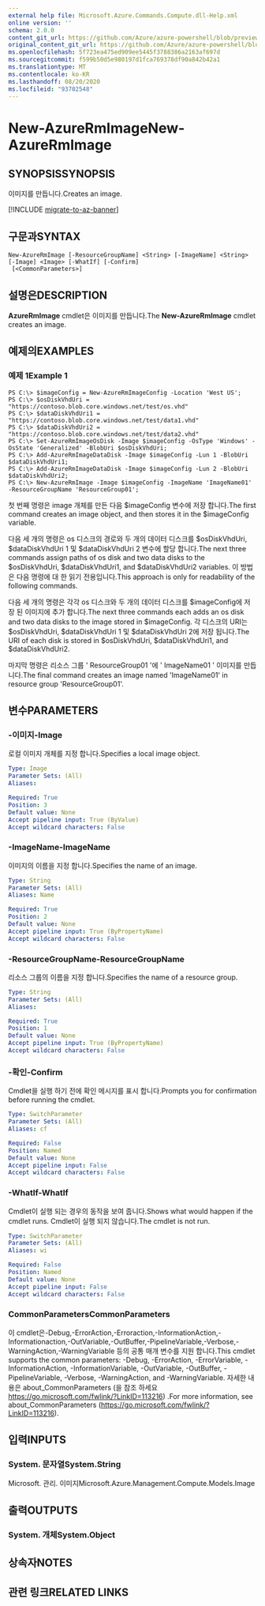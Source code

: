 ```yaml
---
external help file: Microsoft.Azure.Commands.Compute.dll-Help.xml
online version: ''
schema: 2.0.0
content_git_url: https://github.com/Azure/azure-powershell/blob/preview/src/ResourceManager/Compute/Stack/Commands.Compute/help/New-AzureRmImage.md
original_content_git_url: https://github.com/Azure/azure-powershell/blob/preview/src/ResourceManager/Compute/Stack/Commands.Compute/help/New-AzureRmImage.md
ms.openlocfilehash: 5f723ea475ed909ee5445f3788386a2163af697d
ms.sourcegitcommit: f599b50d5e980197d1fca769378df90a842b42a1
ms.translationtype: MT
ms.contentlocale: ko-KR
ms.lasthandoff: 08/20/2020
ms.locfileid: "93702548"
---
```

# <span data-ttu-id="1bc08-101">New-AzureRmImage</span><span class="sxs-lookup"><span data-stu-id="1bc08-101">New-AzureRmImage</span></span>

## <span data-ttu-id="1bc08-102">SYNOPSIS</span><span class="sxs-lookup"><span data-stu-id="1bc08-102">SYNOPSIS</span></span>
<span data-ttu-id="1bc08-103">이미지를 만듭니다.</span><span class="sxs-lookup"><span data-stu-id="1bc08-103">Creates an image.</span></span>

[!INCLUDE [migrate-to-az-banner](../../includes/migrate-to-az-banner.md)]

## <span data-ttu-id="1bc08-104">구문과</span><span class="sxs-lookup"><span data-stu-id="1bc08-104">SYNTAX</span></span>

```
New-AzureRmImage [-ResourceGroupName] <String> [-ImageName] <String> [-Image] <Image> [-WhatIf] [-Confirm]
 [<CommonParameters>]
```

## <span data-ttu-id="1bc08-105">설명은</span><span class="sxs-lookup"><span data-stu-id="1bc08-105">DESCRIPTION</span></span>
<span data-ttu-id="1bc08-106">**AzureRmImage** cmdlet은 이미지를 만듭니다.</span><span class="sxs-lookup"><span data-stu-id="1bc08-106">The **New-AzureRmImage** cmdlet creates an image.</span></span>

## <span data-ttu-id="1bc08-107">예제의</span><span class="sxs-lookup"><span data-stu-id="1bc08-107">EXAMPLES</span></span>

### <span data-ttu-id="1bc08-108">예제 1</span><span class="sxs-lookup"><span data-stu-id="1bc08-108">Example 1</span></span>
```
PS C:\> $imageConfig = New-AzureRmImageConfig -Location 'West US';
PS C:\> $osDiskVhdUri = "https://contoso.blob.core.windows.net/test/os.vhd"
PS C:\> $dataDiskVhdUri1 = "https://contoso.blob.core.windows.net/test/data1.vhd"
PS C:\> $dataDiskVhdUri2 = "https://contoso.blob.core.windows.net/test/data2.vhd"
PS C:\> Set-AzureRmImageOsDisk -Image $imageConfig -OsType 'Windows' -OsState 'Generalized' -BlobUri $osDiskVhdUri;
PS C:\> Add-AzureRmImageDataDisk -Image $imageConfig -Lun 1 -BlobUri $dataDiskVhdUri1;
PS C:\> Add-AzureRmImageDataDisk -Image $imageConfig -Lun 2 -BlobUri $dataDiskVhdUri2;
PS C:\> New-AzureRmImage -Image $imageConfig -ImageName 'ImageName01' -ResourceGroupName 'ResourceGroup01';
```

<span data-ttu-id="1bc08-109">첫 번째 명령은 image 개체를 만든 다음 $imageConfig 변수에 저장 합니다.</span><span class="sxs-lookup"><span data-stu-id="1bc08-109">The first command creates an image object, and then stores it in the $imageConfig variable.</span></span>

<span data-ttu-id="1bc08-110">다음 세 개의 명령은 os 디스크의 경로와 두 개의 데이터 디스크를 $osDiskVhdUri, $dataDiskVhdUri 1 및 $dataDiskVhdUri 2 변수에 할당 합니다.</span><span class="sxs-lookup"><span data-stu-id="1bc08-110">The next three commands assign paths of os disk and two data disks to the $osDiskVhdUri, $dataDiskVhdUri1, and $dataDiskVhdUri2 variables.</span></span>
<span data-ttu-id="1bc08-111">이 방법은 다음 명령에 대 한 읽기 전용입니다.</span><span class="sxs-lookup"><span data-stu-id="1bc08-111">This approach is only for readability of the following commands.</span></span>

<span data-ttu-id="1bc08-112">다음 세 개의 명령은 각각 os 디스크와 두 개의 데이터 디스크를 $imageConfig에 저장 된 이미지에 추가 합니다.</span><span class="sxs-lookup"><span data-stu-id="1bc08-112">The next three commands each adds an os disk and two data disks to the image stored in $imageConfig.</span></span>
<span data-ttu-id="1bc08-113">각 디스크의 URI는 $osDiskVhdUri, $dataDiskVhdUri 1 및 $dataDiskVhdUri 2에 저장 됩니다.</span><span class="sxs-lookup"><span data-stu-id="1bc08-113">The URI of each disk is stored in $osDiskVhdUri, $dataDiskVhdUri1, and $dataDiskVhdUri2.</span></span>

<span data-ttu-id="1bc08-114">마지막 명령은 리소스 그룹 ' ResourceGroup01 '에 ' ImageName01 ' 이미지를 만듭니다.</span><span class="sxs-lookup"><span data-stu-id="1bc08-114">The final command creates an image named 'ImageName01' in resource group 'ResourceGroup01'.</span></span>

## <span data-ttu-id="1bc08-115">변수</span><span class="sxs-lookup"><span data-stu-id="1bc08-115">PARAMETERS</span></span>

### <span data-ttu-id="1bc08-116">-이미지</span><span class="sxs-lookup"><span data-stu-id="1bc08-116">-Image</span></span>
<span data-ttu-id="1bc08-117">로컬 이미지 개체를 지정 합니다.</span><span class="sxs-lookup"><span data-stu-id="1bc08-117">Specifies a local image object.</span></span>

```yaml
Type: Image
Parameter Sets: (All)
Aliases: 

Required: True
Position: 3
Default value: None
Accept pipeline input: True (ByValue)
Accept wildcard characters: False
```

### <span data-ttu-id="1bc08-118">-ImageName</span><span class="sxs-lookup"><span data-stu-id="1bc08-118">-ImageName</span></span>
<span data-ttu-id="1bc08-119">이미지의 이름을 지정 합니다.</span><span class="sxs-lookup"><span data-stu-id="1bc08-119">Specifies the name of an image.</span></span>

```yaml
Type: String
Parameter Sets: (All)
Aliases: Name

Required: True
Position: 2
Default value: None
Accept pipeline input: True (ByPropertyName)
Accept wildcard characters: False
```

### <span data-ttu-id="1bc08-120">-ResourceGroupName</span><span class="sxs-lookup"><span data-stu-id="1bc08-120">-ResourceGroupName</span></span>
<span data-ttu-id="1bc08-121">리소스 그룹의 이름을 지정 합니다.</span><span class="sxs-lookup"><span data-stu-id="1bc08-121">Specifies the name of a resource group.</span></span>

```yaml
Type: String
Parameter Sets: (All)
Aliases: 

Required: True
Position: 1
Default value: None
Accept pipeline input: True (ByPropertyName)
Accept wildcard characters: False
```

### <span data-ttu-id="1bc08-122">-확인</span><span class="sxs-lookup"><span data-stu-id="1bc08-122">-Confirm</span></span>
<span data-ttu-id="1bc08-123">Cmdlet을 실행 하기 전에 확인 메시지를 표시 합니다.</span><span class="sxs-lookup"><span data-stu-id="1bc08-123">Prompts you for confirmation before running the cmdlet.</span></span>

```yaml
Type: SwitchParameter
Parameter Sets: (All)
Aliases: cf

Required: False
Position: Named
Default value: None
Accept pipeline input: False
Accept wildcard characters: False
```

### <span data-ttu-id="1bc08-124">-WhatIf</span><span class="sxs-lookup"><span data-stu-id="1bc08-124">-WhatIf</span></span>
<span data-ttu-id="1bc08-125">Cmdlet이 실행 되는 경우의 동작을 보여 줍니다.</span><span class="sxs-lookup"><span data-stu-id="1bc08-125">Shows what would happen if the cmdlet runs.</span></span>
<span data-ttu-id="1bc08-126">Cmdlet이 실행 되지 않습니다.</span><span class="sxs-lookup"><span data-stu-id="1bc08-126">The cmdlet is not run.</span></span>

```yaml
Type: SwitchParameter
Parameter Sets: (All)
Aliases: wi

Required: False
Position: Named
Default value: None
Accept pipeline input: False
Accept wildcard characters: False
```

### <span data-ttu-id="1bc08-127">CommonParameters</span><span class="sxs-lookup"><span data-stu-id="1bc08-127">CommonParameters</span></span>
<span data-ttu-id="1bc08-128">이 cmdlet은-Debug,-ErrorAction,-Erroraction,-InformationAction,-Informationaction,-OutVariable,-OutBuffer,-PipelineVariable,-Verbose,-WarningAction,-WarningVariable 등의 공통 매개 변수를 지원 합니다.</span><span class="sxs-lookup"><span data-stu-id="1bc08-128">This cmdlet supports the common parameters: -Debug, -ErrorAction, -ErrorVariable, -InformationAction, -InformationVariable, -OutVariable, -OutBuffer, -PipelineVariable, -Verbose, -WarningAction, and -WarningVariable.</span></span> <span data-ttu-id="1bc08-129">자세한 내용은 about_CommonParameters (을 참조 하세요 https://go.microsoft.com/fwlink/?LinkID=113216) .</span><span class="sxs-lookup"><span data-stu-id="1bc08-129">For more information, see about_CommonParameters (https://go.microsoft.com/fwlink/?LinkID=113216).</span></span>

## <span data-ttu-id="1bc08-130">입력</span><span class="sxs-lookup"><span data-stu-id="1bc08-130">INPUTS</span></span>

### <span data-ttu-id="1bc08-131">System. 문자열</span><span class="sxs-lookup"><span data-stu-id="1bc08-131">System.String</span></span>
<span data-ttu-id="1bc08-132">Microsoft. 관리. 이미지</span><span class="sxs-lookup"><span data-stu-id="1bc08-132">Microsoft.Azure.Management.Compute.Models.Image</span></span>

## <span data-ttu-id="1bc08-133">출력</span><span class="sxs-lookup"><span data-stu-id="1bc08-133">OUTPUTS</span></span>

### <span data-ttu-id="1bc08-134">System. 개체</span><span class="sxs-lookup"><span data-stu-id="1bc08-134">System.Object</span></span>

## <span data-ttu-id="1bc08-135">상속자</span><span class="sxs-lookup"><span data-stu-id="1bc08-135">NOTES</span></span>

## <span data-ttu-id="1bc08-136">관련 링크</span><span class="sxs-lookup"><span data-stu-id="1bc08-136">RELATED LINKS</span></span>


